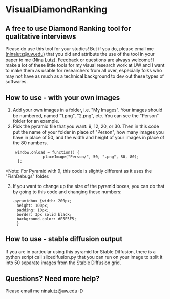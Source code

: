 # VisualDiamondRanking

## A free to use Diamond Ranking tool for qualitative interviews
Please do use this tool for your studies! But if you do, please email me (ninalutz@uw.edu) that you did and attribute the use of the tool in your paper to me (Nina Lutz). Feedback or questions are always welcome! I make a lot of these little tools for my visual research work at UW and I want to make them as usable for researchers from all over, especially folks who may not have as much as a technical background to dev out these types of softwares. 

## How to use - with your own images
1. Add your own images in a folder, i.e. "My Images". Your images should be numbered, named "1.png", "2.png", etc. You can see the "Person" folder for an example. 
2. Pick the pyramid file that you want: 9, 12, 20, or 30. Then in this code put the name of your folder in place of "Person", how many images you have in place of 50, and the width and height of your images in place of the 80 numbers.
   ```
    window.onload = function() {
                placeImage("Person/", 50, ".png", 80, 80);
     };
*Note: For Pyramid with 9, this code is slightly different as it uses the "FishDebugs" folder. 

3. If you want to change up the size of the pyramid boxes, you can do that by going to this code and changing these numbers:
```
   .pyramidbox {width: 200px;
     height: 100px;
     padding: 10px;
     border: 3px solid black;
     background-color: #F5F5F5;
     }
```
## How to use - stable diffusion output 
If you are in particular using this pyramid for Stable Diffusion, there is a python script call slicedifusion.py that you can run on your image to split it into 50 separate images from the Stable Diffusion grid. 

## Questions? Need more help? 
Please email me ninalutz@uw.edu :D 
